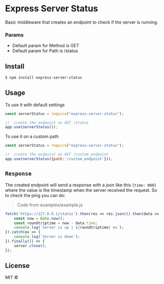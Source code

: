 # Express Server Status

Basic  middleware that creates an endpoint to check if the server is running.

### Params

- Default param for Method is GET
- Default param for Path is /status

## Install

```sh
$ npm install express-server-status
```

## Usage

To use it with default settings

```js
const serverStatus = require("express-server-status");

//  create the endpoint on GET /status
app.use(serverStatus());
```

To use it on a custom path

```js
const serverStatus = require("express-server-status");

//  create the endpoint on GET /custom_endpoint
app.use(serverStatus({path:'/custom_endpoint'}));
```

## `Response`

The created endpoint will send a response with a json like this `{time: 000}` where the value is the timestamp when the server received the request.
So to check the ping you can do:

> Code from examples/example.js

```js
fetch('https://127.0.0.1/status').then(res => res.json()).then(data => {
    const now = Date.now();
    const roundtriptime = now - data.time;
    console.log(`Server is up | ${roundtriptime} ms`);
}).catch(ex => {
    console.log(`Server is down`);
}).finally(() => {
    server.close();
});
```

## License
MIT ©